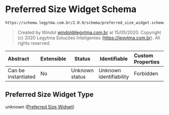 # Preferred Size Widget Schema

```txt
https://schema.legytma.com.br/2.0.0/schema/preferred_size_widget.schema.json
```




> Created by Windol [windol@legytma.com.br](mailto:windol@legytma.com.br) at 15/05/2020.
> Copyright (c) 2020 Legytma Soluções Inteligentes (<https://legytma.com.br>). All rights reserved.
>

| Abstract            | Extensible | Status         | Identifiable            | Custom Properties | Additional Properties | Access Restrictions | Defined In                                                                                              |
| :------------------ | ---------- | -------------- | ----------------------- | :---------------- | --------------------- | ------------------- | ------------------------------------------------------------------------------------------------------- |
| Can be instantiated | No         | Unknown status | Unknown identifiability | Forbidden         | Allowed               | none                | [preferred_size_widget.schema.json](../schema/preferred_size_widget.schema.json) |

## Preferred Size Widget Type

unknown ([Preferred Size Widget](preferred_size_widget.md))
